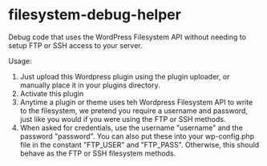 # filesystem-debug-helper
Debug code that uses the WordPress Filesystem API without needing to setup FTP or SSH access to your server.

Usage:

1. Just upload this Wordpress plugin using the plugin uploader, or manually place it in your plugins directory.
2. Activate this plugin
3. Anytime a plugin or theme uses teh Wordpress Filesystem API to write to the filesystem, we pretend you require a username
and password, just like you would if you were using the FTP or SSH methods.
4. When asked for credentials, use the username "username" and the password "password". You can also put these into your wp-config.php file in the constant "FTP_USER" and "FTP_PASS". Otherwise, this should behave as the FTP or 
SSH filesystem methods. 
